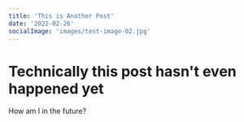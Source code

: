 ```yaml
---
title: 'This is Another Post'
date: '2022-02-26'
socialImage: 'images/test-image-02.jpg'
---
```


# Technically this post hasn't even happened yet

How am I in the future?
